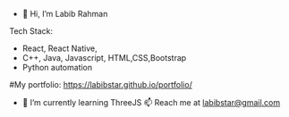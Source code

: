 - 👋 Hi, I’m Labib Rahman

 Tech Stack:
-   React, React Native,
-   C++, Java, Javascript, HTML,CSS,Bootstrap
-   Python automation

#My portfolio: https://labibstar.github.io/portfolio/

- 🌱 I’m currently learning ThreeJS
📫 Reach me at labibstar@gmail.com

